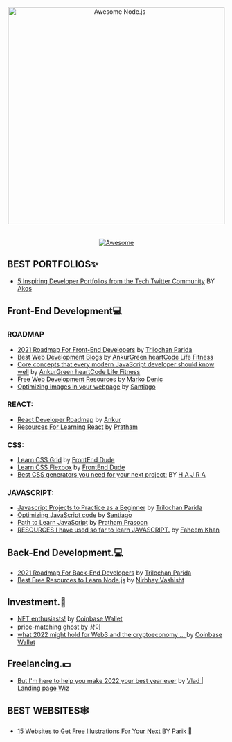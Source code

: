 <div align="center">
	<div>
		<img width="500" src="assests/awesome-twitter-threads.svg" alt="Awesome Node.js">
	</div>
	<br>
	<br>
	<a href="https://awesome.re">
		<img src="https://awesome.re/badge-flat2.svg" alt="Awesome">
	</a>
	<br>
</div>

## BEST PORTFOLIOS✨
- [5 Inspiring Developer Portfolios from the Tech Twitter Community](https://twitter.com/akoskm/status/1477954945768898565) BY [Akos](https://twitter.com/akoskm)

## Front-End Development💻
### ROADMAP
- [2021 Roadmap For Front-End Developers](https://twitter.com/TechParida/status/1309353944418865152) by [Trilochan Parida](https://twitter.com/TechParida)
- [Best Web Development Blogs](https://twitter.com/TheAnkurTyagi/status/1306637706420604928) by [AnkurGreen heartCode Life Fitness](https://twitter.com/TheAnkurTyagi)
- [Core concepts that every modern JavaScript developer should know well](https://twitter.com/TheAnkurTyagi/status/1312386619706540045) by [AnkurGreen heartCode Life Fitness](https://twitter.com/TheAnkurTyagi)
- [Free Web Development Resources](https://twitter.com/denicmarko/status/1277492413032992768) by [Marko Denic](https://twitter.com/denicmarko)
- [Optimizing images in your webpage](https://twitter.com/svpino/status/1288107645908353024) by [Santiago](https://twitter.com/svpino)
### REACT:
- [React Developer Roadmap](https://twitter.com/TheAnkurTyagi/status/1315289260044349441) by [Ankur](https://twitter.com/TheAnkurTyagi)
- [Resources For Learning React](https://twitter.com/Prathkum/status/1297814772113539072) by [Pratham](https://twitter.com/Prathkum)

### CSS:
- [Learn CSS Grid](https://twitter.com/frontenddude/status/1294969319756103680) by [FrontEnd Dude](https://twitter.com/frontenddude)
- [Learn CSS Flexbox](https://twitter.com/frontenddude/status/1300785491109961730) by [FrontEnd Dude](https://twitter.com/frontenddude)
- [Best CSS generators you need for your next project:](https://twitter.com/codewithhajra/status/1475730815850098689) BY [H A J R A](https://twitter.com/codewithhajra)
### JAVASCRIPT:
- [Javascript Projects to Practice as a Beginner](https://twitter.com/TechParida/status/1304255993816190977) by [Trilochan Parida](https://twitter.com/TechParida)
- [Optimizing JavaScript code](https://twitter.com/svpino/status/1288446622565904385) by [Santiago](https://twitter.com/svpino)
- [Path to Learn JavaScript](https://twitter.com/PrasoonPratham/status/1315535517434277890) by [Pratham Prasoon](https://twitter.com/PrasoonPratham)
- [RESOURCES I have used so far to learn JAVASCRIPT.](https://twitter.com/faheem_khan_dev/status/1483067996423684101) by [Faheem Khan](https://twitter.com/faheem_khan_dev) 
## Back-End Development.💻

- [2021 Roadmap For Back-End Developers](https://twitter.com/TechParida/status/1310167081313206272) by [Trilochan Parida](https://twitter.com/TechParida)
- [Best Free Resources to Learn Node.js](https://twitter.com/nirbhayvashisht/status/1309163230338588672) by [Nirbhay Vashisht](https://twitter.com/nirbhayvashisht)

## Investment.🤑
- [NFT enthusiasts!](https://twitter.com/CoinbaseWallet/status/1482096434975498240) by [Coinbase Wallet](https://twitter.com/CoinbaseWallet)
- [price-matching ghost](https://twitter.com/4adybug/status/1480215843883692033) by [창이](https://twitter.com/4adybug)
- [what 2022 might hold for Web3 and the cryptoeconomy ... ](https://twitter.com/coinbase/status/1478119036776972292) by [Coinbase Wallet](https://twitter.com/CoinbaseWallet)

## Freelancing.💵
- [But I'm here to help you make 2022 your best year ever](https://twitter.com/VladPasca5/status/1481241563548241920) by [Vlad | Landing page Wiz](https://twitter.com/VladPasca5)

## BEST WEBSITES🕸️
- [15 Websites to Get Free Illustrations For Your Next ](https://twitter.com/parik36/status/1477986731873898496) BY [Parik 🌱](https://twitter.com/parik36)
